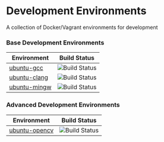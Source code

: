 # Development Environments

A collection of Docker/Vagrant environments for development

### Base Development Environments

| Environment | Build Status |
| ----------- | ------------ |
| [ubuntu-gcc](https://github.com/madduci/docker-ubuntu-gcc) | ![Build Status](https://travis-ci.org/madduci/docker-ubuntu-gcc.svg?branch=master) |
| [ubuntu-clang](https://github.com/madduci/docker-ubuntu-clang) | ![Build Status](https://travis-ci.org/madduci/docker-ubuntu-clang.svg?branch=master) |
| [ubuntu-mingw](https://github.com/madduci/docker-ubuntu-mingw) | ![Build Status](https://travis-ci.org/madduci/docker-ubuntu-mingw.svg?branch=master) |

### Advanced Development Environments

| Environment | Build Status |
| ----------- | ------------ |
| [ubuntu-opencv](https://github.com/madduci/docker-ubuntu-opencv) | ![Build Status](https://travis-ci.org/madduci/docker-ubuntu-opencv.svg?branch=master) |
